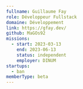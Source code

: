 ```yaml
---
fullname: Guillaume Fay
role: Développeur Fullstack
domaine: Développement
link: https://gfay.dev/
github: MaGOs92
missions:
  - start: 2023-03-13
    end: 2023-06-13
    status: independent
    employer: DINUM
startups:
  - ban
memberType: beta
---
```


